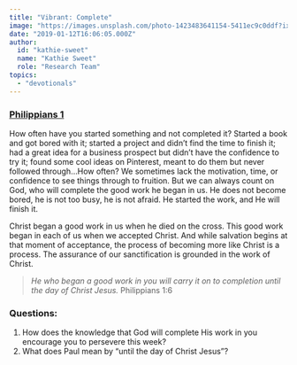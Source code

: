 ```yaml
---
title: "Vibrant: Complete"
image: "https://images.unsplash.com/photo-1423483641154-5411ec9c0ddf?ixlib=rb-1.2.1&q=85&fm=jpg&crop=entropy&cs=srgb&ixid=eyJhcHBfaWQiOjk2NjF9"
date: "2019-01-12T16:06:05.000Z"
author:
  id: "kathie-sweet"
  name: "Kathie Sweet"
  role: "Research Team"
topics:
  - "devotionals"
---
```

### [Philippians 1][1]

How often have you started something and not completed it?  Started a book and got bored with it; started a project and didn’t find the time to finish it; had a great idea for a business prospect but didn’t have the confidence to try it; found some cool ideas on Pinterest, meant to do them but never followed through…How often?  We sometimes lack the motivation, time, or confidence to see things through to fruition.  But we can always count on God, who will complete the good work he began in us.   He does not become bored, he is not too busy, he is not afraid.  He started the work, and He will finish it.  

Christ began a good work in us when he died on the cross.  This good work began in each of us when we accepted Christ.  And while salvation begins at that moment of acceptance, the process of becoming more like Christ is a process.  The assurance of our sanctification is grounded in the work of Christ.  

> _He who began a good work in you will carry it on to completion until the day of Christ Jesus._  Philippians 1:6

### Questions: 

1. How does the knowledge that God will complete His work in you encourage you to persevere this week? 
2. What does Paul mean by “until the day of Christ Jesus”? 

[1]: https://www.biblegateway.com/passage?search=Philippians1
